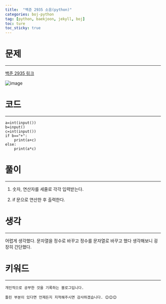 ```yaml
---
title:  "백준 2935 소음(python)"
categories: boj-python
tag: [python, baekjoon, jekyll, boj]
toc: ture
toc_sticky: true
---
```


# 문제
---
[백준 2935 링크](https://www.acmicpc.net/problem/2935)

![image](https://user-images.githubusercontent.com/98053984/150677071-e04e263e-4e62-413e-a096-591d225f0c87.png)

# 코드
---

```
a=int(input())
b=input()
c=int(input()) 
if b=="+":
    print(a+c)
else:
    print(a*c)
```

# 풀이
---
1. 숫자, 연산자를 세줄로 각각 입력받는다.

2. if 문으로 연산한 후 출력한다.

# 생각
---
어렵게 생각했다. 문자열을 정수로 바꾸고 정수를 문자열로 바꾸고 했다 생각해보니 굉장히 간단했다.
# 키워드
---


```
개인적으로 공부한 것을 기록하는 블로그입니다. 

틀린 부분이 있다면 언제든지 지적해주시면 감사하겠습니다. 😊😊😊
```
